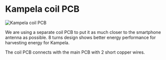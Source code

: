 # Kampela coil PCB

![Kampela coil PCB](/Coil8.png)

We are using a separate coil PCB to put it as much closer to the smartphone antenna as possible. 
8 turns design shows better energy performance for harvesting energy for Kampela.

The coil PCB connects with the main PCB with 2 short copper wires. 